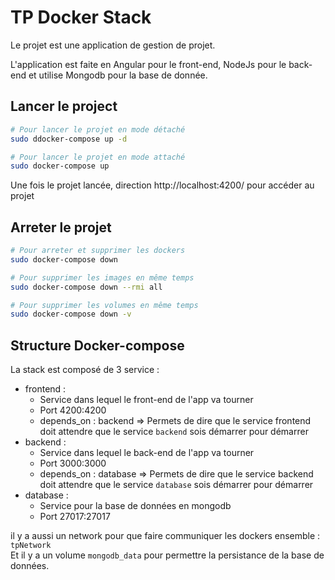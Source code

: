 # TP Docker Stack

Le projet est une application de gestion de projet. 

L'application est faite en Angular pour le front-end, NodeJs pour le back-end et utilise Mongodb pour la base de donnée.


## Lancer le project 
```bash
# Pour lancer le projet en mode détaché
sudo ddocker-compose up -d
```
```bash
# Pour lancer le projet en mode attaché
sudo docker-compose up
```

Une fois le projet lancée, direction http://localhost:4200/ pour accéder au projet

## Arreter le projet
```bash
# Pour arreter et supprimer les dockers
sudo docker-compose down
```
```bash
# Pour supprimer les images en même temps 
sudo docker-compose down --rmi all
```
```bash
# Pour supprimer les volumes en même temps
sudo docker-compose down -v
```


## Structure Docker-compose
La stack est composé de 3 service :
- frontend : 
    - Service dans lequel le front-end de l'app va tourner
    - Port 4200:4200
    - depends_on : backend => Permets de dire que le service frontend doit attendre que le service `backend` sois démarrer pour démarrer 
- backend : 
    - Service dans lequel le back-end de l'app va tourner
    - Port 3000:3000
    - depends_on : database => Permets de dire que le service backend doit attendre que le service `database` sois démarrer pour démarrer
- database :
    - Service pour la base de données en mongodb 
    - Port 27017:27017

il y a aussi un network pour que faire communiquer les dockers ensemble : `tpNetwork` <br/>Et il y a un volume `mongodb_data` pour permettre la persistance de la base de données.